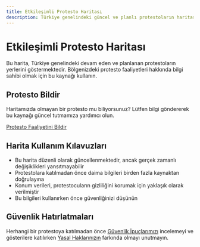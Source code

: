 ```yaml
---
title: Etkileşimli Protesto Haritası
description: Türkiye genelindeki güncel ve planlı protestoların haritası
---
```


<script setup>
import ProtestMap from '../components/ProtestMap.vue'
</script>

# Etkileşimli Protesto Haritası

Bu harita, Türkiye genelindeki devam eden ve planlanan protestoların yerlerini göstermektedir. Bölgenizdeki protesto faaliyetleri hakkında bilgi sahibi olmak için bu kaynağı kullanın.

<ClientOnly>
  <ProtestMap />
</ClientOnly>

## Protesto Bildir

Haritamızda olmayan bir protesto mu biliyorsunuz? Lütfen bilgi göndererek bu kaynağı güncel tutmamıza yardımcı olun.

<a href="/iletisim" class="report-button">Protesto Faaliyetini Bildir</a>

## Harita Kullanım Kılavuzları

- Bu harita düzenli olarak güncellenmektedir, ancak gerçek zamanlı değişiklikleri yansıtmayabilir
- Protestolara katılmadan önce daima bilgileri birden fazla kaynaktan doğrulayına
- Konum verileri, protestocuların gizliliğini korumak için yaklaşık olarak verilmiştir
- Bu bilgileri kullanırken önce güvenliğinizi düşünün

## Güvenlik Hatırlatmaları

Herhangi bir protestoya katılmadan önce [Güvenlik İpuçlarımızı](/safety/) incelemeyi ve gösterilere katılırken [Yasal Haklarınızın](/legal/) farkında olmayı unutmayın.